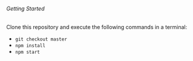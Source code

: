 ###### Getting Started

Clone this repository and execute the following commands in a terminal:

* `git checkout master`
* `npm install`
* `npm start`
